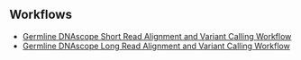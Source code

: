 ## Workflows
- [Germline DNAscope Short Read Alignment and Variant Calling Workflow](workflow/dnascope-with-ML-model-workflow.cwl)
- [Germline DNAscope Long Read Alignment and Variant Calling Workflow](workflow/sentieon-long-read-workflow.cwl)
